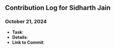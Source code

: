 ## Contribution Log for Sidharth Jain

### October 21, 2024
-   **Task**:
-   **Details**: 
-   **Link to Commit**: 
